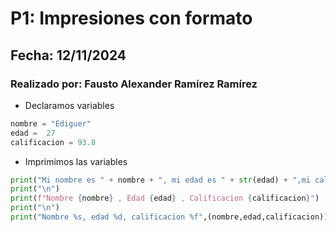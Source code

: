 # P1: Impresiones con formato 
## Fecha: 12/11/2024
### Realizado por: Fausto Alexander Ramírez Ramírez

- Declaramos variables
``` python
nombre = "Ediguer"
edad =  27
calificacion = 93.8
```
- Imprimimos las variables 
``` python
print("Mi nombre es " + nombre + ", mi edad es " + str(edad) + ",mi calificacion es " + str(calificacion))
print("\n")
print(f"Nombre {nombre} , Edad {edad} , Calificacion {calificacion}")
print("\n")
print("Nombre %s, edad %d, calificacion %f",(nombre,edad,calificacion))
